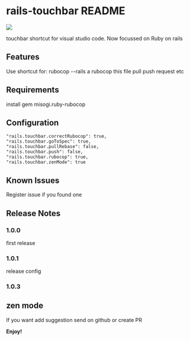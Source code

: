 # rails-touchbar README


<img src="https://ci.appveyor.com/api/projects/status/github/kusumandaru/rails-touchbar?branch=master&svg=true">

touchbar shortcut for visual studio code. Now focussed on Ruby on rails

## Features

Use shortcut for:
rubocop --rails a
rubocop this file
pull
push request
etc

## Requirements

install gem misogi.ruby-rubocop

## Configuration
    "rails.touchbar.correctRubocop": true,
    "rails.touchbar.goToSpec": true,
    "rails.touchbar.pullRebase": false,
    "rails.touchbar.push": false,
    "rails.touchbar.rubocop": true,
    "rails.touchbar.zenMode": true


## Known Issues
Register issue if you found one

## Release Notes


### 1.0.0
first release

### 1.0.1
release config

### 1.0.3
zen mode
-----------------------------------------------------------------------------------------------------------

If you want add suggestion send on github or create PR

**Enjoy!**
